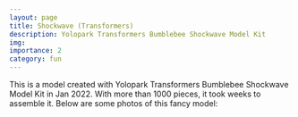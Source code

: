 ```yaml
---
layout: page
title: Shockwave (Transformers)
description: Yolopark Transformers Bumblebee Shockwave Model Kit
img:
importance: 2
category: fun
---
```


This is a model created with Yolopark Transformers Bumblebee Shockwave Model Kit in Jan 2022. With more than 1000 pieces, it took weeks to assemble it. Below are some photos of this fancy model:

<div class="row">
    <div class="col-sm mt-3 mt-md-0">
        <img class="img-fluid rounded z-depth-1" src="{{ '/assets/img/shockwave_img1.jpg' | relative_url }}" alt="" title="A lot of pieces..."/>
    </div>
</div>

<div class="row">
    <div class="col-sm mt-6 mt-md-0">
        <img class="img-fluid rounded z-depth-1" src="{{ '/assets/img/shockwave_img2.jpg' | relative_url }}" alt="" title="front view"/>
    </div>
    <div class="col-sm mt-6 mt-md-0">
        <img class="img-fluid rounded z-depth-1" src="{{ '/assets/img/shockwave_img3.jpg' | relative_url }}" alt="" title="back view"/>
    </div>
</div>
